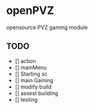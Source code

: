 # openPVZ
opensource PVZ gaming module

## TODO
- [] action
- [] mainMenu
- [] Starting sc
- [] main Gaming
- [] modify build
- [] assest building
- [] testing
